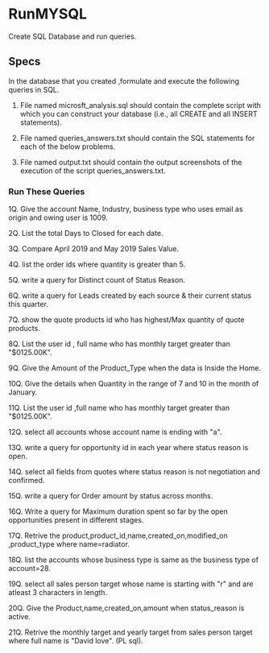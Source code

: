 # RunMYSQL
Create SQL Database and run queries.

Specs
--------
In the database that you created ,formulate and execute the following queries in SQL.

1. File named microsft_analysis.sql should contain the complete script with which you can construct your database (i.e., all CREATE and all INSERT statements).

2. File named queries_answers.txt should contain the SQL statements for each of the below problems.

3. File named output.txt should contain the output screenshots of the execution of the script
queries_answers.txt.


###  Run These Queries

1Q.   Give the account Name, Industry, business type who uses email as origin  and owing user is 1009.

2Q.   List the total Days to Closed for each date.

3Q.   Compare April 2019 and May 2019 Sales Value.

4Q.   list the order ids where quantity is greater than 5.

5Q.   write a query for Distinct count of Status Reason.

6Q.   write a query for Leads created by each source & their current status this quarter.

7Q.   show the quote products id who has highest/Max quantity of quote products.

8Q.   List the user id , full name who has monthly target greater than "$0125.00K".

9Q.   Give the Amount  of the Product_Type when the data is Inside the Home.

10Q.  Give the details when Quantity in the range of 7 and 10 in the month of January.

11Q.  List the user id ,full name who has monthly target greater than "$0125.00K".

12Q.  select all accounts whose account name is ending with "a".

13Q.  write a query for opportunity id  in each year where status reason is open.

14Q.  select all fields from quotes where status reason is not negotiation and confirmed.

15Q.  write a query for Order amount by status across months.

16Q.  Write a query for Maximum duration spent so far by the open opportunities present in different stages.

17Q.  Retrive the product,product_id,name,created_on,modified_on ,product_type where name=radiator.

18Q.  list the accounts whose business type is same as the business type of account=28.

19Q.  select all sales person target whose name is starting with "r" and are atleast 3 characters in length.

20Q.  Give the Product,name,created_on,amount when status_reason is active.

21Q. Retrive the monthly target and yearly target from sales person target where full name is "David love". (PL sql).
